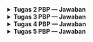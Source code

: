 <details> <summary><b>Tugas 2 PBP — Jawaban</b></summary> <br/>
Jawaban 1
Ceklis 1

Saya membuat sebuah proyek Django baru dimulai dengan menyiapkan direktori dan repositori. Dilanjut dengan membuat environment dengan menginstall beberapa dependencies tertentu seperti django dll. Kemudian memulai proyek Django dengan perintah django-admin startproject yang membuat proyek awal secara sederhana yang dilanjutkan dengan konfigurasi awal environment variables dan proyek.

Ceklis 2

Saya membuat aplikasi main menggunakan perintah manage.py startapp. Kemudian mendaftarkan main ke dalam proyek utama.

Ceklis 3

Mengonfigurasi routing URL proyek dengan meng-include main.urls pada urlpatterns, tapi pastikan dulu urls sudah dibuat pada main.

Ceklis 4

Mengonfigurasi file models pada main dengan membuat atribut serta tipenya sesuai dengan ketentuan pada soal.

Ceklis 5

Mengonfigurasi file views agar merender file main.html pada template berisi struktur HTML sesuai yang diminta soal.

Ceklis 6

Menambahkan path show_main pada urlpatterns.

Ceklis 7

Create new project di PWS dan mengizinkan proyek di-hosting oleh PWS, kemudian push code ke PWS.

Ceklis 8

Menulis README di GitHub.

Mostly code yang saya bikin (untuk saat ini) mengikuti contoh dari yang diberikan pada tutorial.

Jawaban 2
<img width="1297" height="770" alt="Screenshot 2025-09-09 191023" src="https://github.com/user-attachments/assets/0df7733c-e89a-435a-8232-13c58fdee343" /> Sumber: PPT 2 PBP

request masuk berupa URL

urls.py: peta rute URL yang menunjukkan view mana yang dieksekusi.

views.py: logika aplikasi. Bisa ambil/ubah data via model, lalu render template atau return JSON/redirect.

models.py: definisi data dan logika domain.

Template HTML: bagian yang ditampilkan sebagai respons. Hanya membaca context dari view untuk ditampilkan.

Jawaban 3

settings.py adalah pusat konfigurasi proyek. Contoh yang diatur:

Identitas & Keamanan

Aplikasi & Middleware

Database & ORM

dan lain-lain

Jawaban 4

Alur migrasi:

Definisikan/ubah model di models.py.

Buat berkas migrasi (instruksi perubahan skema).

Eksekusi (terapkan) migrasi ke DB.

Tracking: tabel django_migrations menyimpan migrasi yang sudah diterapkan.

Jawaban 5

Walau banyak framework bagus, Django dipilih karena ramah pemula (Pythonic), cepat untuk belajar from zero to production-like app, sekaligus menanamkan best practices (keamanan, struktur, migrasi). ROI pembelajaran satu semester jadi tinggi dan jadi fondasi saat pindah ke framework lain.

Jawaban 6

Untuk sementara belum ada kritik. Sudah cukup bagus. Terima kasih.

</details>
<details> <summary><b>Tugas 3 PBP — Jawaban</b></summary> <br/>

Jawaban Tugas 3
1) Mengapa kita memerlukan data delivery pada platform?

Agar data bisa dikonsumsi lintas klien (web, mobile, layanan pihak ketiga) secara terstandar dan terpisah dari tampilan. Dengan data delivery, backend menyediakan representasi data (XML/JSON) yang stabil, sementara front-end/consumer bebas berkembang. Dampaknya:
- Integrasi mudah (API-first).
- Reuse dan otomasi (script/ETL).
- Skalabilitas tim (UI/Backend bisa paralel).

2) XML vs JSON — kenapa JSON lebih populer?

- JSON lebih ringkas (kurang verbosity), ukuran payload lebih kecil.
- Mapping natural ke tipe data JS/Python (objek, array, number, boolean).
- Parsing cepat & dukungan luas di ekosistem web modern.
- XML unggul untuk skenario yang butuh schema/namespace/atribut kompleks, namun untuk API aplikasi umum, JSON biasanya lebih praktis → hence lebih populer.

3) Fungsi is_valid() pada Django Form, dan kenapa dibutuhkan?

is_valid() melakukan validasi: type checking, required fields, validasi kustom (clean_*), serta menghasilkan cleaned_data jika lolos. Tanpanya, kita rawan menyimpan data yang tidak sesuai skema/bisnis rule, berujung error, inkonsistensi, atau celah keamanan (mis. input berbahaya).

4) Mengapa perlu {% csrf_token %} saat membuat form? Apa risikonya jika tidak ada?

CSRF token mencegah serangan Cross-Site Request Forgery: penyerang memaksa browser korban mengirim request POST ke situs kita tanpa sepengetahuan korban. Tanpa token, attacker bisa menyisipkan form/skrip di situs lain yang mengeksekusi aksi (mis. tambah/hapus data) memakai cookie sesi korban. Dengan token, request berbahaya gagal karena tidak memiliki token yang valid.

5) Step-by-step implementasi 

Skema data: pastikan model sudah siap untuk ditampilkan/ditambah & lakukan migrasi.

Serialisasi: uji serializers.serialize('xml', queryset) dan 'json' di shell Django untuk memastikan payload valid.

View data delivery: tulis 4 view; uji manual di browser/Postman (/xml/, /json/, /xml/1/, /json/1/).

Routing: tambahkan path, verifikasi reverse() mengembalikan URL yang benar.

Daftar & Detail: buat main.html (loop daftar objek, tombol Add & Detail), dan detail.html.

Form tambah: buat ModelForm, tambahkan {% csrf_token %}, handle POST dengan is_valid() → save() → redirect ke list/detail.

Uji alur end-to-end: tambah item via form → muncul di list → cek halaman detail → cek endpoint JSON/XML untuk item baru.

Deployment: commit, push, dan verifikasi endpoint di lingkungan PWS.

6) Feedback untuk asdos 

Materi jelas dan runut, mantap.

7) gambar pengambilan data pada postman
1. show all of data products as xml
<img width="1918" height="1150" alt="Screenshot 2025-09-16 202538" src="https://github.com/user-attachments/assets/b77de30c-5a0d-4014-bc54-30c72a422722" />


2. show all of data products as json
<img width="1919" height="1199" alt="Screenshot 2025-09-16 202604" src="https://github.com/user-attachments/assets/45d7b583-9691-453c-b19f-0fd3cbd42fa0" />

3. show a data product as xml
<img width="1919" height="1199" alt="Screenshot 2025-09-16 202732" src="https://github.com/user-attachments/assets/12b37a28-c1d7-494f-bb49-f13bcc3967c9" />

4. show a data product as json
<img width="1919" height="1199" alt="Screenshot 2025-09-16 202746" src="https://github.com/user-attachments/assets/b1ab325f-3863-4591-8c94-d7e3059fab72" />


</details>


<details> <summary><b>Tugas 4 PBP — Jawaban</b></summary> <br/>
  
## 1) Apa itu Django AuthenticationForm? Kelebihan & Kekurangan

AuthenticationForm adalah form bawaan Django (django.contrib.auth.forms.AuthenticationForm) untuk login dengan kredensial (biasanya username & password). Ia melakukan validasi terintegrasi dengan sistem autentikasi Django.

Kelebihan:

- Built-in & aman: validasi password, status user (aktif/nonaktif), pesan error standar.
- Terintegrasi dengan authenticate()/login() dan middleware sesi.
- Mudah dipakai: cukup instansiasi di view; bisa dipakai di template dengan {{ form.as_p }}.
- Extensible: bisa di-subclass untuk menambah field/aturan.

Kekurangan:

- Terikat skema default: login berbasis username. Untuk skema email/SSO perlu kustomisasi tambahan.
- UI minimal: styling & UX harus diurus sendiri di template.
- Tidak menyertakan fitur non-inti: mis. rate-limit, CAPTCHA, “remember me” — perlu implementasi manual atau paket pihak ketiga.

## 2) Autentikasi vs Otorisasi & Implementasi di Django

1. Autentikasi (Authentication): verifikasi siapa pengguna (login).

2. Otorisasi (Authorization): menentukan boleh apa setelah dikenali (hak akses).

Di Django:

1. Autentikasi: authenticate() memverifikasi kredensial → login(request, user) menyimpan identitas user di session → tersedia sebagai request.user (via AuthenticationMiddleware).

2. Otorisasi: sistem permissions & groups (user.has_perm('app_label.codename'), user.is_staff, user.is_superuser), decorator @login_required, @permission_required, dan mixins seperti LoginRequiredMixin. (Object-level perms perlu kustom/paket tambahan.)

## 3) Session vs Cookies (menyimpan state)

1. Session (server-side)

Kelebihan: data tidak terlihat di klien (lebih aman), kapasitas lebih besar, mudah di-invalidate dari server.

Kekurangan: butuh penyimpanan di server/DB, ada overhead manajemen & skalabilitas (sticky session/central store).

2. Cookies (client-side)

Kelebihan: sederhana, tidak perlu storage server untuk data kecil, baik untuk preferensi ringan.

Kekurangan: terlihat & dapat dimodifikasi di klien (harus diasumsikan tidak tepercaya), ukuran terbatas, rentan XSS/CSRF jika tak dikonfigurasi aman.

Praktik umum: simpan identifier (session id) di cookie; simpan state sensitif di server (session).

## 4) Keamanan cookies: aman by default? Bagaimana Django menanganinya?

Cookies tidak otomatis aman. Risiko: XSS (mencuri cookie), CSRF, session fixation, pencurian di jaringan non-HTTPS.

Django membantu lewat opsi cookie & middleware:

Flag: HttpOnly (blok akses JS), Secure (hanya via HTTPS), SameSite (mitigasi CSRF lintas-situs). Bisa set untuk session & CSRF cookie:
SESSION_COOKIE_SECURE, SESSION_COOKIE_HTTPONLY, SESSION_COOKIE_SAMESITE, CSRF_COOKIE_SECURE, CSRF_COOKIE_HTTPONLY, CSRF_COOKIE_SAMESITE.

CSRF protection: CsrfViewMiddleware + token {% csrf_token %} pada form.

Session framework: menyimpan data di server; cookie hanya pegang session id.



## 5) Implementasi Step-by-Step 
A. Registrasi, Login, Logout

Siapkan template: halaman register, login, dan tombol/tautan logout (mis. di navbar).

Form: gunakan form bawaan Django untuk registrasi dan login (cukup instansiasi dan render di template).

View Alur:

Register: terima input, validasi, buat akun, tampilkan pesan sukses, arahkan ke login.

Login: validasi kredensial, set sesi user (logged in), set cookie last_login, arahkan ke halaman utama.

Logout: hapus sesi user (logged out), hapus cookie last_login, arahkan ke halaman login.

Proteksi halaman: terapkan pembatasan akses dengan mewajibkan login pada halaman utama/fitur tertentu.

Routing: buat rute untuk register, login, logout, dan halaman utama.

B. Buat 2 Akun & 3 Dummy Data per Akun (lokal)

Buat 2 user: lewat admin panel atau shell (pilih yang nyaman).

Isi data: untuk tiap user, buat 3 data produk menggunakan model yang sudah ada (total 6 entri).

Verifikasi: cek di admin/list view bahwa data tersimpan dan dimiliki oleh user yang tepat.

C. Hubungkan Product dengan User

Relasi: pastikan model produk memiliki relasi ke user (sebagai pemilik/creator).

Migrasi: buat & jalankan migrasi agar skema DB terbarui.

Pemanfaatan: di halaman daftar, tampilkan hanya produk milik user yang sedang login (opsional sesuai kebutuhan).

D. Tampilkan Username & Cookie last_login di Halaman Utama

Konteks tampilan: kirim informasi username user yang sedang login ke template.

Cookie last_login:

Set saat login sukses (waktu saat itu).

Hapus saat logout.

Render di halaman utama: tampilkan username dan waktu last_login jika ada.

## 6) Gambar tampilan halaman utama saat ini

<img width="399" height="937" alt="Screenshot 2025-09-17 161816" src="https://github.com/user-attachments/assets/bef32772-e971-437f-b3c8-61e7d5c2197a" />
<img width="436" height="922" alt="Screenshot 2025-09-17 161755" src="https://github.com/user-attachments/assets/5881ce9c-03d8-4f04-a2a8-8a93fcff0626" />




</details>

<details> <summary><b>Tugas 5 PBP — Jawaban</b></summary> <br/>

 # 1) Urutan Prioritas CSS Selector

Dalam CSS, aturan yang dipakai ditentukan oleh specificity dan urutan:

Inline style (langsung di atribut style) paling tinggi.

ID selector (#id) lebih kuat dibanding class, pseudo-class, maupun attribute selector.

Class selector (.class), pseudo-class (:hover), dan attribute selector ([type="text"]) berada di bawah ID.

Tag/element selector (div, p, h1) paling rendah.

Jika spesifisitas sama, aturan yang ditulis terakhir yang menang.

!important bisa memaksa aturan dipakai, tapi penggunaannya sebaiknya minimal.

# 2) Pentingnya Responsive Design

Desain responsif penting karena aplikasi web diakses dari berbagai perangkat (mobile, tablet, desktop). Dengan responsive design:

Tampilan otomatis menyesuaikan ukuran layar.

Pengguna lebih nyaman tanpa harus zoom atau geser berlebihan.

Contoh aplikasi responsif: Twitter Web (layout berubah di mobile, navbar jadi menu sederhana).
Contoh yang tidak responsif: website forum/blog lama (tampilan desktop dipaksa tampil di mobile → teks terlalu kecil, navigasi sulit).

# 3) Perbedaan Margin, Border, Padding

Margin: jarak di luar elemen (antar elemen).

Border: garis yang mengelilingi elemen.

Padding: ruang antara isi elemen dengan border.



# 4) Konsep Flexbox & Grid Layout

Flexbox (satu dimensi) → fokus row/column. Cocok untuk navbar, toolbar, alignment komponen kecil.

Mudah mengatur spacing, alignment, wrapping.



Grid Layout (dua dimensi) → bekerja di baris + kolom sekaligus. Cocok untuk dashboard, galeri, layout utama dengan header/content/sidebar/footer.

Bisa definisi presisi area, track size fr/px/%, dan responsif.



# 5) Step-by-Step Implementasi

- Langkah 1 — Persiapan

Setup Django project + TailwindCSS.

Tambah model Product dengan field (name, description, thumbnail, category, user, created_at, dll).

- Langkah 2 — Routing & Views (Edit & Delete)

Tambah rute edit_product dan delete_product di urls.py.

Buat view dengan get_object_or_404, ProductForm, validasi form, redirect, dan proteksi @login_required.

- Langkah 3 — Tambah Tombol Aksi di Card

Tambahkan tombol Edit (link ke edit_product) dan Delete (form POST dengan CSRF token).

- Langkah 4 — Styling Form & Komponen

Gunakan Tailwind untuk input, textarea, select → ada efek focus, border, dan dark mode.

- Langkah 5 — Responsive List & Empty State

Jika product_list kosong → tampilkan ilustrasi empty.png.

Jika ada data → render dalam grid responsif (grid-cols-1, md:grid-cols-2, lg:grid-cols-3).

- Langkah 6 — Navbar Responsive

Navbar pakai flex + tombol ☰ untuk versi mobile.

Tambahkan JS sederhana toggle class hidden untuk mobile menu.

- Langkah 7 — Kustomisasi Halaman Auth & Produk

Terapkan tema konsisten: background gelap, card dengan shadow, button hover.

- Langkah 8 — Testing & Dokumentasi

Cek di resolusi mobile & desktop.

Update README (tambahkan subbab Tugas 5).

- Langkah 9 — Final Checklist

Validasi media thumbnail.

Pastikan permission edit/delete hanya bisa dilakukan oleh pemilik produk.

Tombol delete aman → hanya POST dengan CSRF.

</details>